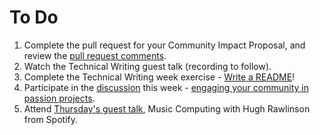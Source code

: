 # To Do

1. Complete the pull request for your Community Impact Proposal, and review the [pull request comments](https://github.com/campus-experts/spring-2017/pulls?q=is%3Apr+is%3Aopen+label%3Aimpact-proposal).
1. Watch the Technical Writing guest talk (recording to follow).
1. Complete the Technical Writing week exercise - [Write a README](https://github.com/campus-experts/spring-2017/blob/master/docs/write-a-readme.md)!
1. Participate in the [discussion](https://github.com/campus-experts/discuss/issues) this week - [engaging your community in passion projects](https://github.com/campus-experts/discuss/issues/1).
1. Attend [Thursday's guest talk](https://github.com/campus-experts/spring-2017/issues/28), Music Computing with Hugh Rawlinson from Spotify.
